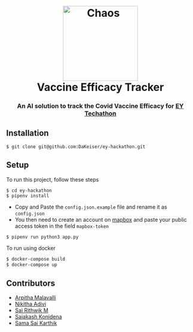 <h1 align="center">
  <br>
  <img src="https://raw.githubusercontent.com/DaKeiser/vaccine-efficacy-prediction/master/assets/chaos-td.png" alt="Chaos" width="200">
  <br>
  Vaccine Efficacy Tracker
  <br>
</h1>

<h3 align="center">An AI solution to track the Covid Vaccine Efficacy for <a href="https://www.ey.com/en_in/techathon" target="_blank">EY Techathon</a></h3>

## Installation
```
$ git clone git@github.com:DaKeiser/ey-hackathon.git
```

## Setup
To run this project, follow these steps

```
$ cd ey-hackathon
$ pipenv install
```

- Copy and Paste the `config.json.example` file and rename it as `config.json`
- You then need to create an account on [mapbox](http://mapbox.com/) and paste your public access token in the field `mapbox-token`

```
$ pipenv run python3 app.py
```

To run using docker

```sh
$ docker-compose build
$ docker-compose up
```

## Contributors
- [Arpitha Malavalli](https://github.com/ArpithaMalavalli)
- [Nikitha Adivi](https://github.com/NikiAdivi)
- [Sai Rithwik M](https://github.com/DaKeiser)
- [Saiakash Konidena](https://github.com/sal2701)
- [Sama Sai Karthik](https://github.com/Kartik-Sama)

